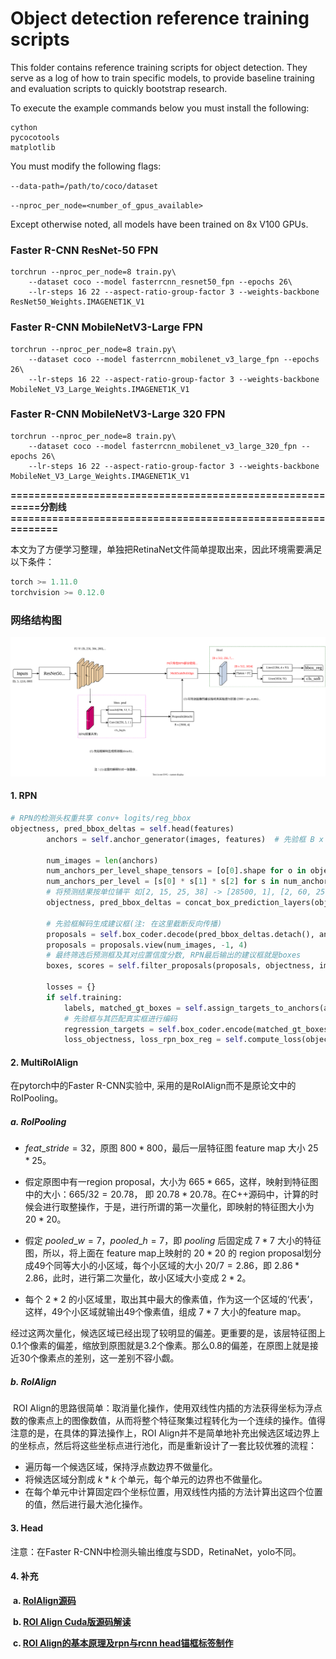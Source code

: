# Object detection reference training scripts

This folder contains reference training scripts for object detection.
They serve as a log of how to train specific models, to provide baseline
training and evaluation scripts to quickly bootstrap research.

To execute the example commands below you must install the following:

```
cython
pycocotools
matplotlib
```

You must modify the following flags:

`--data-path=/path/to/coco/dataset`

`--nproc_per_node=<number_of_gpus_available>`

Except otherwise noted, all models have been trained on 8x V100 GPUs. 

### Faster R-CNN ResNet-50 FPN
```
torchrun --nproc_per_node=8 train.py\
    --dataset coco --model fasterrcnn_resnet50_fpn --epochs 26\
    --lr-steps 16 22 --aspect-ratio-group-factor 3 --weights-backbone ResNet50_Weights.IMAGENET1K_V1
```

### Faster R-CNN MobileNetV3-Large FPN
```
torchrun --nproc_per_node=8 train.py\
    --dataset coco --model fasterrcnn_mobilenet_v3_large_fpn --epochs 26\
    --lr-steps 16 22 --aspect-ratio-group-factor 3 --weights-backbone MobileNet_V3_Large_Weights.IMAGENET1K_V1
```

### Faster R-CNN MobileNetV3-Large 320 FPN
```
torchrun --nproc_per_node=8 train.py\
    --dataset coco --model fasterrcnn_mobilenet_v3_large_320_fpn --epochs 26\
    --lr-steps 16 22 --aspect-ratio-group-factor 3 --weights-backbone MobileNet_V3_Large_Weights.IMAGENET1K_V1
```



**==========================================================分割线=============================================================**



本文为了方便学习整理，单独把RetinaNet文件简单提取出来，因此环境需要满足以下条件：

```python
torch >= 1.11.0
torchvision >= 0.12.0
```

### 网络结构图

<img src="../files/fasterrcnn.svg" style="zoom:100%;" />



#### 1. RPN

```python
# RPN的检测头权重共享 conv+ logits/reg_bbox
objectness, pred_bbox_deltas = self.head(features)
        anchors = self.anchor_generator(images, features)  # 先验框 B x [32205, 4]
    
        num_images = len(anchors)
        num_anchors_per_level_shape_tensors = [o[0].shape for o in objectness]
        num_anchors_per_level = [s[0] * s[1] * s[2] for s in num_anchors_per_level_shape_tensors]  # FPN各个输出层中的先验框数量
        # 将预测结果按单位铺平 如[2, 15, 25, 38] -> [28500, 1], [2, 60, 25, 38] -> [28500, 4]
        objectness, pred_bbox_deltas = concat_box_prediction_layers(objectness, pred_bbox_deltas)
        
        # 先验框解码生成建议框(注: 在这里截断反向传播)
        proposals = self.box_coder.decode(pred_bbox_deltas.detach(), anchors)
        proposals = proposals.view(num_images, -1, 4)
        # 最终筛选后预测框及其对应置信度分数, RPN最后输出的建议框就是boxes
        boxes, scores = self.filter_proposals(proposals, objectness, images.image_sizes, num_anchors_per_level) 

        losses = {}
        if self.training:
            labels, matched_gt_boxes = self.assign_targets_to_anchors(anchors, targets)
            # 先验框与其匹配真实框进行编码
            regression_targets = self.box_coder.encode(matched_gt_boxes, anchors) 
            loss_objectness, loss_rpn_box_reg = self.compute_loss(objectness, pred_bbox_deltas, labels, regression_targets)
```



#### 2. MultiRoIAlign

在pytorch中的Faster R-CNN实验中, 采用的是RoIAlign而不是原论文中的RoIPooling。

##### a. RoIPooling

* $feat\_stride=32$，原图 $800*800$，最后一层特征图 feature  map 大小 $25*25$。

* 假定原图中有一region proposal，大小为 $665*665$，这样，映射到特征图中的大小：$665/32=20.78$， 即 $20.78*20.78$。在C++源码中，计算的时候会进行取整操作，于是，进行所谓的第一次量化，即映射的特征图大小为$20*20$。
* 假定 $pooled\_w=7$，$pooled\_h=7$，即 $pooling$ 后固定成 $7*7$ 大小的特征图，所以，将上面在 feature map上映射的 $20*20$ 的 region proposal划分成49个同等大小的小区域，每个小区域的大小 $20/7=2.86$，即 $2.86*2.86$，此时，进行第二次量化，故小区域大小变成 $2*2$。
* 每个 $2*2$ 的小区域里，取出其中最大的像素值，作为这一个区域的‘代表’，这样，49个小区域就输出49个像素值，组成 $7*7$ 大小的feature map。

​		经过这两次量化，候选区域已经出现了较明显的偏差。更重要的是，该层特征图上0.1个像素的偏差，缩放到原图就是3.2个像素。那么0.8的偏差，在原图上就是接近30个像素点的差别，这一差别不容小觑。



##### b. RoIAlign

​		ROI Align的思路很简单：取消量化操作，使用双线性内插的方法获得坐标为浮点数的像素点上的图像数值，从而将整个特征聚集过程转化为一个连续的操作。值得注意的是，在具体的算法操作上，ROI Align并不是简单地补充出候选区域边界上的坐标点，然后将这些坐标点进行池化，而是重新设计了一套比较优雅的流程：

* 遍历每一个候选区域，保持浮点数边界不做量化。
* 将候选区域分割成 $k * k$ 个单元，每个单元的边界也不做量化。
* 在每个单元中计算固定四个坐标位置，用双线性内插的方法计算出这四个位置的值，然后进行最大池化操作。



#### 3. Head

注意：在Faster R-CNN中检测头输出维度与SDD，RetinaNet，yolo不同。



#### 4. 补充

​	**a. [RoIAlign源码](https://github.com/ming71/CUDA/blob/master/RoIAlign/roi_align/mmdetection/roi_align.cu)**

​	**b. [ROI Align Cuda版源码解读 ](https://www.it610.com/article/1304734354102063104.htm)**

​	**c. [ROI Align的基本原理及rpn与rcnn head锚框标签制作](https://zhuanlan.zhihu.com/p/73113289)**

